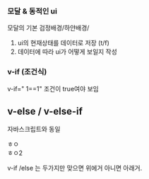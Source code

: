 ### 모달 & 동적인 ui 

모달의 기본 검정배경/하얀배경/

1. ui의 현재상태를 데이터로 저장 (t/f)
2. 데이터에 따라 ui가 어떻게 보일지 작성 



### v-if (조건식)

v-if=" 1==1"  조건이 true여야 보임


## v-else / v-else-if

자바스크립트와 동일

<div v-if="1 == 1">
  ㅎㅇ
</div>
<div v-else-if="1 == 2">
  ㅎㅇ2
</div>

v-if /else 는 두가지만 맞으면 위에거 아니면 아래거.

